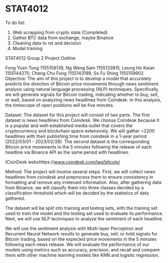 # STAT4012

To do list:
1. Web scrapping from crypto slate (Completed)
2. Gather BTC data from exchange, maybe Binance
3. Cleaning data to ret and decision
4. Model training



STAT4012 Group 2 Project Outline

Fong Yuen Tung 1155158139, Ng Weng Sam 1155133815, Leung Ho Kwan 1155144270, 
Cheng Chu Fung 1155143199, So Fu Shing 1155159902
Objective:
The aim of this project is to develop a model that accurately predicts the direction of Bitcoin price movements through news sentiment analysis using natural language processing (NLP) techniques. Specifically, we will generate signals for Bitcoin trading, indicating whether to buy, sell, or wait, based on analyzing news headlines from Coindesk. In this analysis, the timescope of open positions will be five minutes.

Dataset:
The dataset for this project will consist of two parts. The first dataset is news headlines from Coindesk. We choose Coindesk because it is a popular and well-established media outlet that covers the cryptocurrency and blockchain space extensively. We will gather ~2200 headlines with their publishing time from coindesk in a 1-year period (2022/03/01 - 2023/02/28). The second dataset is the corresponding Bitcoin price movements in the 5 minutes following the release of each headline via Binance API as the same period with headlines. 

(CoinDesk webshttps://www.coindesk.com/tag/bitcoin/

Method:
The project will involve several steps. First, we will collect news headlines from coindesk and preprocess them to ensure consistency in formatting and remove any irrelevant information. Also, after gathering data from Binance, we will classify them into three classes decided by a classification threshold which will be decided by the statistics of data gathered.

The dataset will be split into training and testing sets, with the training set used to train the model and the testing set used to evaluate its performance. Next, we will use NLP techniques to analyze the sentiment of each headline.

We will use the sentiment analysis with Multi-layer Perceptron and Recurrent Neural Network results to generate buy, sell, or hold signals for Bitcoin trading, based on the expected price movements in the 5 minutes following each news release. We will evaluate the performance of our models using metrics such as accuracy, precision, and recall and compare them with other machine learning models like KNN and logistic regression.

